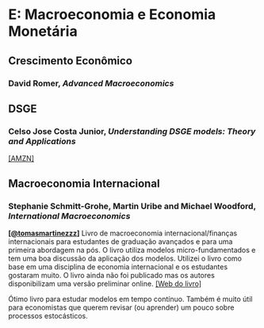 # E:	Macroeconomia e Economia Monetária


## Crescimento Econômico

### David Romer, *Advanced Macroeconomics*

## DSGE

### Celso Jose Costa Junior, *Understanding DSGE models: Theory and Applications*

[[AMZN]](https://www.amazon.com.br/Understanding-DSGE-models-Theory-Applications/dp/1622730380/)

## Macroeconomia Internacional

### Stephanie Schmitt-Grohe, Martin Uribe and Michael Woodford, *International Macroeconomics*

**[[@tomasmartinezzz](https://twitter.com/tomasmartinezzz)]** Livro de macroeconomia internacional/finanças internacionais para estudantes de graduação avançados e para uma primeira abordagem na pós. O livro utiliza modelos micro-fundamentados e tem uma boa discussão da aplicação dos modelos. Utilizei o livro como base em uma disciplina de economia internacional e os estudantes gostaram muito. O livro ainda não foi publicado mas os autores disponibilizam uma versão preliminar online. [[Web do livro]](http://www.columbia.edu/~mu2166/UIM/) 

Ótimo livro para estudar modelos em tempo contínuo. Também é muito útil para economistas que querem revisar (ou aprender) um pouco sobre processos estocásticos. 
